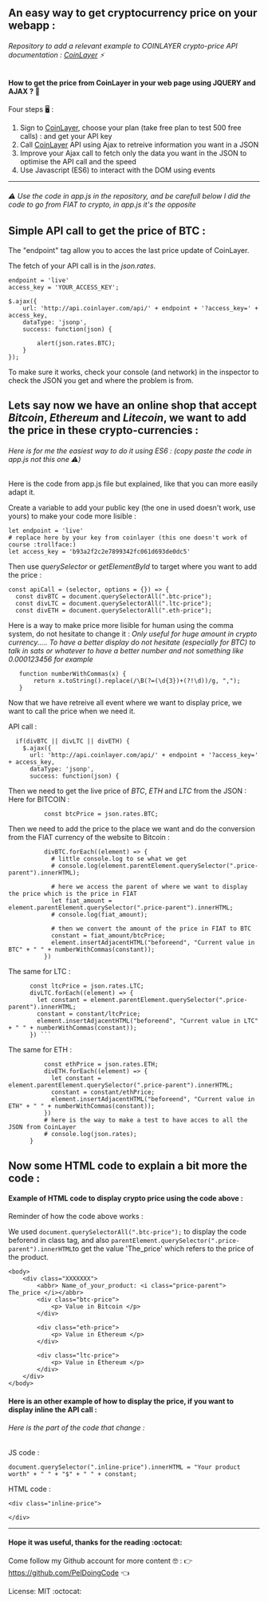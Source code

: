 ## An easy way to get cryptocurrency price on your webapp : 

###### Repository to add a relevant example to COINLAYER crypto-price API documentation : [CoinLayer](https://coinlayer.com/) :zap:

#### How to get the price from CoinLayer in your web page using **JQUERY** and **AJAX** ? :dragon_face:

Four steps  :desktop_computer: : 

1. Sign to [CoinLayer](https://coinlayer.com/), choose your plan (take free plan to test 500 free calls) : and get your API key
2. Call [CoinLayer](https://coinlayer.com/) API using Ajax to retreive information you want in a JSON
3. Improve your Ajax call to fetch only the data you want in the JSON to optimise the API call and the speed
4. Use Javascript (ES6) to interact with the DOM using events

----------------------------------------------------------------------------------------------------------------------------
###### :warning: Use the code in app.js in the repository, and be carefull below I did the code to go from FIAT to crypto, in app.js it's the opposite


##  Simple API call to get the price of BTC :  

The "endpoint" tag allow you to acces the last price update of CoinLayer.

The fetch of your API call is in the _json.rates_.
```
endpoint = 'live'
access_key = 'YOUR_ACCESS_KEY';

$.ajax({
    url: 'http://api.coinlayer.com/api/' + endpoint + '?access_key=' + access_key,   
    dataType: 'jsonp',
    success: function(json) {

        alert(json.rates.BTC);  
    }
});
```

To make sure it works, check your console (and network) in the inspector to check the JSON you get and where the problem is from.


##  Lets say now we have an online shop that accept _Bitcoin_, _Ethereum_ and _Litecoin_, we want to add the price in these crypto-currencies : 

###### Here is for me the easiest way to do it using ES6 : (copy paste the code in app.js not this one :warning:)

Here is the code from app.js file but explained, like that you can more easily adapt it.

Create a variable to add your public key (the one in used doesn't work, use yours) to make your code more lisible :
```
let endpoint = 'live'
# replace here by your key from coinlayer (this one doesn't work of course :trollface:) 
let access_key = 'b93a2f2c2e7899342fc061d693de0dc5'
```


Then use _querySelector_ or _getElementById_ to target where you want to add the price : 

```
const apiCall = (selector, options = {}) => {
  const divBTC = document.querySelectorAll(".btc-price");
  const divLTC = document.querySelectorAll(".ltc-price");
  const divETH = document.querySelectorAll(".eth-price");
```

Here is a way to make price more lisible for human using the comma system, do not hesitate to change it : 
*Only useful for huge amount in crypto currency.....* <Enter>
 *To have a better display do not hesitate (especially for BTC) to talk in sats or whatever to have a better number and not something like 0.000123456 for example*
    
```
   function numberWithCommas(x) {
       return x.toString().replace(/\B(?=(\d{3})+(?!\d))/g, ",");
   }
```

Now that we have retreive all event where we want to display price, we want to call the price when we need it.

API call : 
```
  if(divBTC || divLTC || divETH) {
    $.ajax({
      url: 'http://api.coinlayer.com/api/' + endpoint + '?access_key=' + access_key,
      dataType: 'jsonp',
      success: function(json) {
```
Then we need to get the live price of _BTC_, _ETH_ and _LTC_ from the JSON :
Here for BITCOIN : 
```
          const btcPrice = json.rates.BTC;
```
Then we need to add the price to the place we want and do the conversion from the FIAT currency of the website to Bitcoin : 
```
          divBTC.forEach((element) => {
            # little console.log to se what we get 
            # console.log(element.parentElement.querySelector(".price-parent").innerHTML);
            
            # here we access the parent of where we want to display the price which is the price in FIAT
            let fiat_amount = element.parentElement.querySelector(".price-parent").innerHTML;
            # console.log(fiat_amount);
            
            # then we convert the amount of the price in FIAT to BTC
            constant = fiat_amount/btcPrice;
            element.insertAdjacentHTML("beforeend", "Current value in BTC" + " " + numberWithCommas(constant));
          })
```

The same for LTC :


          const ltcPrice = json.rates.LTC;
          divLTC.forEach((element) => {
            let constant = element.parentElement.querySelector(".price-parent").innerHTML;
            constant = constant/ltcPrice;
            element.insertAdjacentHTML("beforeend", "Current value in LTC" + " " + numberWithCommas(constant));
          }) ```


The same for ETH :

```
          const ethPrice = json.rates.ETH;
          divETH.forEach((element) => {
            let constant = element.parentElement.querySelector(".price-parent").innerHTML;
            constant = constant/ethPrice;
            element.insertAdjacentHTML("beforeend", "Current value in ETH" + " " + numberWithCommas(constant));
          })
          # here is the way to make a test to have acces to all the JSON from CoinLayer
          # console.log(json.rates);
      }
```

## Now some HTML code to explain a bit more the code : 

#### Example of HTML code to display crypto price using the code above : 

Reminder of how the code above works : 

We used ```document.querySelectorAll(".btc-price");``` to display the code beforend in class tag, and also ```parentElement.querySelector(".price-parent").innerHTML```to get the value 'The_price' which refers to the price of the product. 

```
<body>
    <div class="XXXXXXX">
        <abbr> Name_of_your_product: <i class="price-parent"> The_price </i></abbr>
        <div class="btc-price">
            <p> Value in Bitcoin </p>
        </div>
        
        <div class="eth-price">
            <p> Value in Ethereum </p>
        </div>
        
        <div class="ltc-price">
            <p> Value in Ethereum </p>
        </div>
    </div>
</body>
```

#### Here is an other example of how to display the price, if you want to display inline the API call : 
 ###### *Here is the part of the code that change :* 

JS code : 

```
document.querySelector(".inline-price").innerHTML = "Your product worth" + " " + "$" + " " + constant;
```

HTML code : 

```
<div class="inline-price">

</div>
```

----------------------------------------------------------------------------------------------------------------------------
#### Hope it was useful, thanks for the reading :octocat:	
Come follow my Github account for more content :nerd_face: : :point_right: https://github.com/PelDoingCode :point_left: 

License: MIT :octocat:
